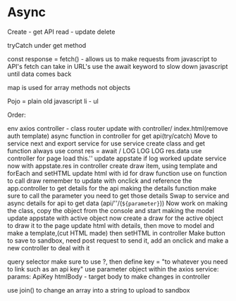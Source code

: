 # Async

Create - get API
read - 
update
delete

tryCatch under get method


const response = fetch() - allows us to make requests from javascript to API's
fetch can take in URL's 
use the await keyword to slow down javascript until data comes back

map is used for array methods not objects

Pojo = plain old javascript
li - ul

Order:

env
axios
controller - class 
router update with controller/ index.html(remove auth template)
async function in controller for get api(try/catch)
Move to service next and export service for use 
service create class and get function 
always use const res = await / LOG LOG LOG res.data
use controller for page load this.''
update appstate if log worked 
update service now with appstate.res
in controller create draw item, using template and forEach and setHTML
update html with id for draw function 
use on function to call draw
remember to update with onclick and reference the app.controller to get details for the api
making the details function make sure to call the parameter you need to get those details
Swap to service and async details for api to get data (api/''/(`${parameter}`))
Now work on making the class, copy the object from the console and start making the model 
update appstate with active object 
now create a draw for the active object to draw it to the page 
update html with details, then move to model and make a template,(cut HTML made) then setHTML in controller 
Make button to save to sandbox, need post request to send it, add an onclick and make a new controller to deal with it


query selector make sure to use ?, then define key = "to whatever you need to link such as an api key"
use parameter object within the axios service: params: ApiKey
htmlBody - target body to make changes in controller 



use join() to change an array into a string to upload to sandbox







